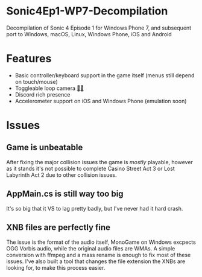 # Sonic4Ep1-WP7-Decompilation
Decompilation of Sonic 4 Episode 1 for Windows Phone 7, and subsequent port to Windows, macOS, Linux, Windows Phone, iOS and Android

# Features
 - Basic controller/keyboard support in the game itself (menus still depend on touch/mouse)
 - Toggleable loop camera [🦀🦀](https://twitter.com/da_wamwoowam/status/1236706830962905089)
 - Discord rich presence
 - Accelerometer support on iOS and Windows Phone (emulation soon)

# Issues

## Game is unbeatable
After fixing the major collision issues the game is *mostly* playable, however as it stands it's not possible to complete Casino Street Act 3 or Lost Labyrinth Act 2 due to other collision issues.

## AppMain.cs is still way too big
It's so big that it VS to lag pretty badly, but I've never had it hard crash.

## XNB files are perfectly fine
The issue is the format of the audio itself, MonoGame on Windows excpects OGG Vorbis audio, while the original audio files are WMAs. A simple conversion with ffmpeg and a mass rename is enough to fix most of these issues. I've also built a tool that changes the file extension the XNBs are looking for, to make this process easier.
